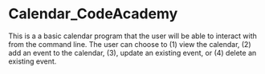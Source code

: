 # Calendar_CodeAcademy
This is a a basic calendar program that the user will be able to interact with from the command line. The user can choose to (1) view the calendar, (2) add an event to the calendar, (3), update an existing event, or (4) delete an existing event. 
